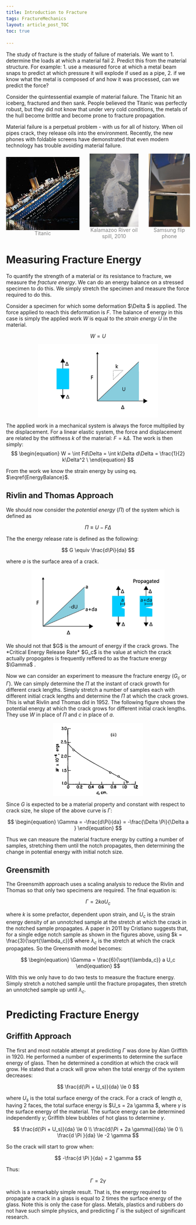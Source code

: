 ```yaml
---
title: Introduction to Fracture 
tags: FractureMechanics
layout: article_post_TOC
toc: true

---
```


The study of fracture is the study of failure of materials. We want to 1. determine the loads at which a material fail  2. Predict this from the material structure. For example: 1. use a measured force at which a metal beam snaps to predict at which pressure it will explode if used as a pipe, 2. if we know what the metal is composed of and how it was processed, can we predict the force?  



Consider the quintessential example of material failure. The Titanic hit an iceberg, fractured and then sank. People believed the Titanic was perfectly robust, but they did not know that under very cold conditions, the metals of the hull become brittle and become prone to fracture propagation. 



Material failure is a  perpetual problem - with us for all of history. When oil pipes crack, they release oils into the environment. Recently, the new phones with foldable screens have demonstrated that even modern technology has trouble avoiding material failure. 



<div style="display: flex; justify-content: center; align-items: center; gap: 20px;">
    <figure style="display: flex; flex-direction: column; align-items: center; text-align: center; margin: 0;">
        <img src="\assets\images\FM\Titanic.jpg" alt="Titanic" style="height: 200px; object-fit: cover;" />
        <figcaption style="color: gray;">Titanic</figcaption>
    </figure>
    <figure style="display: flex; flex-direction: column; align-items: center; text-align: center; margin: 0;">
        <img src="\assets\images\FM\OilSpill.jpg" alt="Oil Spill" style="height: 200px; object-fit: cover;" />
        <figcaption style="color: gray;">Kalamazoo River oil spill, 2010</figcaption>
    </figure>
    <figure style="display: flex; flex-direction: column; align-items: center; text-align: center; margin: 0;">
        <img src="\assets\images\FM\flipphone.jpg" alt="Flip Phone" style="height: 200px; object-fit: cover;" />
        <figcaption style="color: gray;">Samsung flip phone</figcaption>
    </figure>
</div>


# Measuring Fracture Energy

To quantify the strength of a material or its resistance to fracture,  we measure the *fracture energy*. We can do an energy balance on a stressed specimen to do this. We simply stretch the specimen and measure the force required to do this.  



Consider a specimen for which some deformation $\Delta $ is applied. The force applied to reach this deformation is $F$. The balance of energy in this case is simply the applied work $W$ is equal to the *strain energy* $U$ in the material. 

$$
\begin{equation}
W = U \label{EnergyBalance}
\end{equation}
$$

<div style="display: flex; justify-content: center; align-items: center;">
    <img src="\assets\images\FM\InternalEnergy.jpg" alt="internalEnergy" style="height: 200px; object-fit: cover;" />
</div>

The applied work in a mechanical system is always the force multiplied by the displacement. For a linear elastic system, the force and displacement are related by the stiffness $k$ of the material: $F = k\Delta$. The work is then simply: 
$$
\begin{equation}
W = \int Fd\Delta = \int k\Delta  d\Delta = \frac{1}{2} k\Delta^2 \
\end{equation}
$$

From the work we know the strain energy by using eq. $\eqref{EnergyBalance}$.  

## Rivlin and Thomas Approach

We should now consider the *potential energy* ($\Pi$) of the system which is defined as 

$$
\Pi \equiv U - F \Delta
$$


The the energy release rate is defined as the following: 

$$
G \equiv \frac{d\Pi}{da}
$$

where $a$ is the surface area of a crack. 

<div style="display: flex; justify-content: center; align-items: center;">
    <img src="\assets\images\FM\EnergyReleaseRate.jpg" alt="EnergyReleaseRate" style="height: 200px; object-fit: cover;" />
</div>
We should not that $G$ is the amount of energy if the crack grows. The *Critical Energy Release Rate* $G_c$ is the value at which the crack actually propogates is frequently reffered to as the fracture energy $\Gamma$ .

Now we can consider an experiment to measure the fracture energy ($G_c$ or $\Gamma$). We can simply determine the $\Pi$ at the instant of crack growth for different crack lengths. Simply stretch a number of samples each with different initial crack lengths and determine the $\Pi$ at which the crack grows. This is what Rivlin and Thomas did in 1952. The following figure shows the potential energy at which the crack grows for different initial crack lengths. They use $W$ in place of $\Pi$ and $c$ in place of $a$.

<div style="display: flex; justify-content: center; align-items: center;">
    <img src="\assets\images\FM\RivlinThomas1953.jpg" alt="Rivlin and Thomas" style="height: 200px; object-fit: cover;" />
</div>

Since $G$ is expected to be a material property and constant with respect to crack size, he slope of the above curve is $\Gamma$: 


$$
\begin{equation}
\Gamma = -\frac{d\Pi}{da} = -\frac{\Delta \Pi}{\Delta a }
\end{equation}
$$


Thus we can measure the material fracture energy by cutting a number of samples, stretching them until the notch propagates, then determining the change in potential energy with initial notch size. 

## Greensmith 

The Greensmith approach uses a scaling analysis to reduce the Rivlin and Thomas so that only two specimens are required. The final equation is:


$$
\Gamma = 2kaU_c
$$

where $k$ is some prefactor, dependent upon strain, and $U_c$ is the strain energy density of an unnotched sample at the stretch at which the crack in the notched sample propagates. A paper in 2011 by Cristiano suggests that, for a single edge notch sample as shown in the figures above, using $k = \frac{3}{\sqrt{\lambda_c}}$ where $\lambda_c$ is the stretch at which the crack propagates. So the Greensmith model becomes:

$$
\begin{equation}
\Gamma = \frac{6}{\sqrt{\lambda_c}} a U_c
\end{equation}
$$

With this we only have to do two tests to measure the fracture energy. Simply stretch a notched sample until the fracture propagates, then stretch an unnotched sample up until $\lambda_c$.

# Predicting Fracture Energy

## Griffith Approach

The first and most notable attempt at predicting $\Gamma$ was done by Alan Griffith in 1920. He performed a number of experiments to determine the surface energy of glass. Then he determined a condition at which the crack will grow. He stated that a crack will grow when the total energy of the system decreases: 

$$
\frac{d(\Pi + U_s)}{da} \le 0
$$

where $U_s$ is the total surface energy of the crack. For a crack of length $a$, having $2$ faces, the total surface energy is $U_s = 2a \gamma $, where $\gamma$ is the surface energy of the material. The surface energy can be determined independently $\gamma$; Griffith blew bubbles of hot glass to determine $\gamma$.


$$
\frac{d(\Pi + U_s)}{da} \le 0
\\
\frac{d(\Pi + 2a \gamma)}{da} \le 0
\\
\frac{d \Pi }{da} \le -2 \gamma
$$


So the crack will start to grow when: 




$$
-\frac{d \Pi }{da} = 2 \gamma
$$


Thus:


$$
\Gamma = 2\gamma
$$


which is a remarkably simple result. That is, the energy required to propagate a crack in a glass is equal to 2 times the surface energy of the glass. Note this is only the case for glass. Metals, plastics and rubbers do not have such simple physics, and predicting $\Gamma$ is the subject of significant research.  























